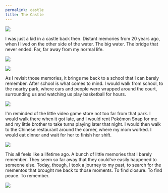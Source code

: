 ```yaml
---
permalink: castle
title: The Castle
---
```


![][image-1]

I was just a kid in a castle back then. Distant memories from 20 years ago, when I lived on the other side of the water. The big water. The bridge that never ended. Far, far away from my normal life.

![][image-2]

![][image-3]

As I revisit those memories, it brings me back to a school that I can barely remember. After school is what comes to mind. I would walk from school, to the nearby park, where cars and people were wrapped around the court, surrounding us and watching us play basketball for hours.

![][image-4]

I'm reminded of the little video game store not too far from that park. I  would walk there when it got late, and I would rent Pokémon Snap for me and my little brother to take turns playing later that night. I would then walk to the Chinese restaurant around the corner, where my mom worked. I would eat dinner and wait for her to finish her shift.

![][image-5]

This all feels like a lifetime ago. A bunch of little memories that I barely remember. They seem so far away that they could've easily happened to someone else. Today, though, I took a journey to my past, to search for the mementos that brought me back to those moments. To find closure. To find peace. To remember.

![][image-6]

[image-1]:	https://i.imgur.com/8i3FLGU.jpg
[image-2]:	https://i.imgur.com/EP0tO8I.jpg
[image-3]:	https://i.imgur.com/W8AVxyu.jpg
[image-4]:	https://i.imgur.com/nltKMqp.jpg
[image-5]:	https://i.imgur.com/UI32jR4.jpg
[image-6]:	https://i.imgur.com/8dWbRfU.jpg